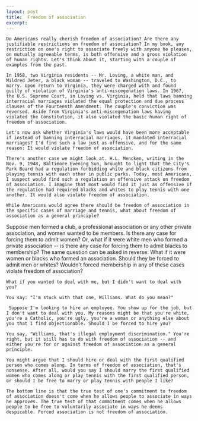 ```yaml
---
layout: post
title:  Freedom of association
excerpt:
---
```




            

    

            

	Do Americans really cherish freedom of association? Are there any justifiable restrictions on freedom of association? In my book, any restriction on one's right to associate freely with anyone he pleases, on mutually agreeable terms, is both offensive and a gross violation of human rights. Let's think about it, starting with a couple of examples from the past. 

	In 1958, two Virginia residents -- Mr. Loving, a white man, and Mildred Jeter, a black woman -- traveled to Washington, D.C., to marry. Upon return to Virginia, they were charged with and found guilty of violation of Virginia's anti-miscegenation laws. In 1967, the U.S. Supreme Court, in Loving vs. Virginia, held that laws banning interracial marriages violated the equal protection and due process clauses of the Fourteenth Amendment. The couple's conviction was reversed. Aside from Virginia's anti-miscegenation laws having violated the Constitution, it also violated the basic human right of freedom of association. 

	Let's now ask whether Virginia's laws would have been more acceptable if instead of banning interracial marriages, it mandated interracial marriages? I'd find such a law just as offensive, and for the same reason: It would violate freedom of association. 

	There's another case we might look at. H.L. Mencken, writing in the Nov. 9, 1948, Baltimore Evening Sun, brought to light that the City's Park Board had a regulation forbidding white and black citizens from playing tennis with each other in public parks. Today, most Americans, I suspect would find such a regulation an offensive attack on freedom of association. I imagine that most would find it just as offensive if the regulation had required blacks and whites to play tennis with one another. It would also violate freedom of association. 

	While Americans would agree there should be freedom of association in the specific cases of marriage and tennis, what about freedom of association as a general principle? 
Suppose men formed a club, a professional association or any other private association, and women wanted to be members. Is there any case for forcing them to admit women? Or, what if it were white men who formed a private association -- is there any case for forcing them to admit blacks to membership? The same question can be asked in reverse: What if it were women or blacks who formed an association. Should they be forced to admit men or whites? Wouldn't forced membership in any of these cases violate freedom of association? 

	What if you wanted to deal with me, but I didn't want to deal with you? 

	You say: "I'm stuck with that one, Williams. What do you mean?"

	 Suppose I'm looking to hire an employee. You show up for the job, but I don't want to deal with you. My reasons might be that you're white, you're a Catholic, you're ugly, you're a woman or anything else about you that I find objectionable. Should I be forced to hire you? 

	You say, "Williams, that's illegal employment discrimination." You're right, but it still has to do with freedom of association -- and either you're for or against freedom of association as a general principle. 

	You might argue that I should hire or deal with the first qualified person who comes along. In terms of freedom of association, that's nonsense. After all, would you say I should marry the first qualified women who comes along or play tennis with the first qualified person, or should I be free to marry or play tennis with people I like? 

	The bottom line is that the true test of one's commitment to freedom of association doesn't come when he allows people to associate in ways he approves. The true test of that commitment comes when he allows people to be free to voluntarily associate in ways he deems despicable. Forced association is not freedom of association. 

        
